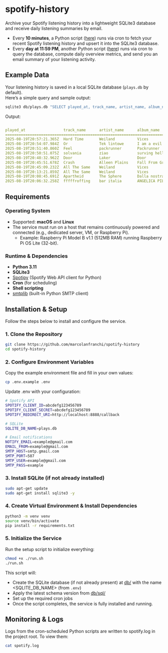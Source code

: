 # spotify-history

Archive your Spotify listening history into a lightweight SQLite3 database and receive daily listening summaries by email.  

- Every **10 minutes**, a Python script ([here](src/fetch_spotify.py)) runs via cron to fetch your recent Spotify listening history and upsert it into the SQLite3 database. 
- Every **day at 11:59 PM**, another Python script ([here](src/send_email.py)) runs via cron to query the database, compute daily overview metrics, and send you an email summary of your listening activity.  


## Example Data

Your listening history is saved in a local SQLite database (`plays.db` by default).  
Here’s a simple query and sample output:  

```bash
sqlite3 db/plays.db "SELECT played_at, track_name, artist_name, album_name FROM plays ORDER BY played_at DESC LIMIT 10;"
```
Output:
```yaml

played_at                 track_name      artist_name      album_name
==================================================================================
2025-08-19T20:57:21.365Z  Hard Time       Weiland          Vices
2025-08-19T20:54:07.984Z  Or              Tek lintowe      I am a evil person
2025-08-19T20:51:40.860Z  Feel            packrunner       Packrunner
2025-08-19T20:50:51.075Z  solvania        ziao             surving hell in heaven
2025-08-19T20:48:32.962Z  Door            Laker            Door
2025-08-19T20:45:51.678Z  Crash           Alleen Plains    Fall From Grace
2025-08-19T20:45:09.232Z  All The Same    Weiland          Vices
2025-08-19T20:13:21.859Z  All The Same    Weiland          Vices
2025-08-19T20:08:45.691Z  Apartheid       The Sphere       Dalla nostra parte
2025-08-19T20:06:32.258Z  fffffroffing    bar italia       ANGELICA PILLED

```
## Requirements

### Operating System
- Supported: **macOS** and **Linux**  
- The service must run on a host that remains continuously powered and connected (e.g., dedicated server, VM, or Raspberry Pi).  
  - Example: Raspberry Pi Model B v1.1 (512MB RAM) running Raspberry Pi OS Lite (32-bit).  

### Runtime & Dependencies
- **Python 3.11**
- **SQLite3**
- [Spotipy](https://spotipy.readthedocs.io/en/2.25.1/) (Spotify Web API client for Python)  
- **Cron** (for scheduling)  
- **Shell scripting**  
- [smtplib](https://docs.python.org/3/library/smtplib.html) (built-in Python SMTP client)  

## Installation & Setup

Follow the steps below to install and configure the service.  

### 1. Clone the Repository
```bash
git clone https://github.com/marcolanfranchi/spotify-history
cd spotify-history
```

### 2. Configure Environment Variables
Copy the example environment file and fill in your own values:
```bash
cp .env.example .env
```
Update .env with your configuration:
```bash
# Spotify API
SPOTIFY_CLIENT_ID=abcdefg123456789
SPOTIFY_CLIENT_SECRET=abcdefg123456789
SPOTIFY_REDIRECT_URI=http://localhost:8888/callback

# SQLite
SQLITE_DB_NAME=plays.db

# Email notifications
NOTIFY_EMAIL=example@gmail.com
EMAIL_FROM=example@gmail.com
SMTP_HOST=smtp.gmail.com
SMTP_PORT=587
SMTP_USER=example@gmail.com
SMTP_PASS=example
```

### 3. Install SQLite (if not already installed)
```bash
sudo apt-get update
sudo apt-get install sqlite3 -y
```

### 4. Create Virtual Environment & Install Dependencies
```bash
python3 -m venv venv
source venv/bin/activate
pip install -r requirements.txt
```

### 5. Initialize the Service
Run the setup script to initialize everything:
```bash
chmod +x ./run.sh
./run.sh
```
This script will:
- Create the SQLite database (if not already present) at [db/](db/) with the name <SQLITE_DB_NAME> (from `.env`)
- Apply the latest schema version from [db/sql/](db/sql/)
- Set up the required cron jobs
- Once the script completes, the service is fully installed and running.

## Monitoring & Logs
Logs from the cron-scheduled Python scripts are written to spotify.log in the project root. To view them:
```bash
cat spotify.log
``` 
